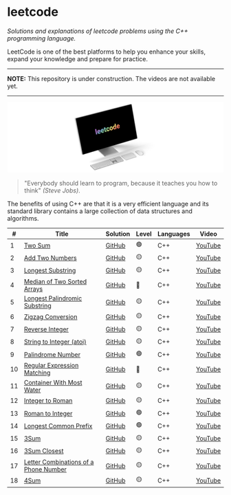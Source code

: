 # leetcode

_Solutions and explanations of leetcode problems using the C++ programming language._

LeetCode is one of the best platforms to help you enhance your skills, expand your knowledge and prepare for practice.

---

**NOTE:**
This repository is under construction. The videos are not available yet.

---

![displayXDR](display.png)

> "Everybody should learn to program, because it teaches you how to think" _(Steve Jobs)_.

The benefits of using C++ are that it is a very efficient language and its standard library contains a large collection of data structures and algorithms.

| #   | Title                                                                                                         | Solution                                                                                                       | Level | Languages | Video                           |
| --- | ------------------------------------------------------------------------------------------------------------- | -------------------------------------------------------------------------------------------------------------- | ----- | --------- | ------------------------------- |
| 1   | [Two Sum](https://leetcode.com/problems/two-sum/)                                                             | [GitHub](https://github.com/joaocarlos-mag/leetcode/blob/main/cpp/1-Two-Sum.md)                                | 🟢    | C++       | [YouTube](https://youtube.com/) |
| 2   | [Add Two Numbers](https://leetcode.com/problems/add-two-numbers/)                                             | [GitHub](https://github.com/joaocarlos-mag/leetcode/blob/main/cpp/2-Add-Two-Numbers.md)                        | 🟡    | C++       | [YouTube](https://youtube.com/) |
| 3   | [Longest Substring](https://leetcode.com/problems/longest-substring-without-repeating-characters/)            | [GitHub](https://github.com/joaocarlos-mag/leetcode/blob/main/cpp/3-Longest-Substring.md)                      | 🟡    | C++       | [YouTube](https://youtube.com/) |
| 4   | [Median of Two Sorted Arrays](https://leetcode.com/problems/median-of-two-sorted-arrays/)                     | [GitHub](https://github.com/joaocarlos-mag/leetcode/blob/main/cpp/4-Median-of-Two-Sorted-Arrays.md)            | 🔴    | C++       | [YouTube](https://youtube.com/) |
| 5   | [Longest Palindromic Substring](https://leetcode.com/problems/longest-palindromic-substring/)                 | [GitHub](https://github.com/joaocarlos-mag/leetcode/blob/main/cpp/5.%20Longest5-Palindromic-Substring.md)      | 🟡    | C++       | [YouTube](https://youtube.com/) |
| 6   | [Zigzag Conversion](https://leetcode.com/problems/zigzag-conversion/)                                         | [GitHub](https://github.com/joaocarlos-mag/leetcode/blob/main/cpp/6-Zigzag-Conversion.md)                      | 🟡    | C++       | [YouTube](https://youtube.com/) |
| 7   | [Reverse Integer](https://leetcode.com/problems/reverse-integer/)                                             | [GitHub](https://github.com/joaocarlos-mag/leetcode/blob/main/cpp/7-Reverse-Integer.md)                        | 🟡    | C++       | [YouTube](https://youtube.com/) |
| 8   | [String to Integer (atoi)](https://leetcode.com/problems/string-to-integer-atoi/)                             | [GitHub](<https://github.com/joaocarlos-mag/leetcode/blob/main/cpp/8-String-to-Integer-(atoi).md>)             | 🟡    | C++       | [YouTube](https://youtube.com/) |
| 9   | [Palindrome Number](https://leetcode.com/problems/palindrome-number/)                                         | [GitHub](https://github.com/joaocarlos-mag/leetcode/blob/main/cpp/9-Palindrome-Number.md)                      | 🟢    | C++       | [YouTube](https://youtube.com/) |
| 10  | [Regular Expression Matching](https://leetcode.com/problems/regular-expression-matching/)                     | [GitHub](https://github.com/joaocarlos-mag/leetcode/blob/main/cpp/10-%20Regular-Expression-Matching.md)        | 🔴    | C++       | [YouTube](https://youtube.com/) |
| 11  | [Container With Most Water](https://leetcode.com/problems/container-with-most-water/)                         | [GitHub](https://github.com/joaocarlos-mag/leetcode/blob/main/cpp/11-Container-With-Most-Water.md)             | 🟡    | C++       | [YouTube](https://youtube.com/) |
| 12  | [Integer to Roman](https://leetcode.com/problems/integer-to-roman/)                                           | [GitHub](https://github.com/joaocarlos-mag/leetcode/blob/main/cpp/12-Integer-To-Roman.md)                      | 🟡    | C++       | [YouTube](https://youtube.com/) |
| 13  | [Roman to Integer](https://leetcode.com/problems/roman-to-integer/)                                           | [GitHub](https://github.com/joaocarlos-mag/leetcode/blob/main/cpp/13-Roman-To-Integer.md)                      | 🟢    | C++       | [YouTube](https://youtube.com/) |
| 14  | [Longest Common Prefix](https://leetcode.com/problems/longest-common-prefix/)                                 | [GitHub](https://github.com/joaocarlos-mag/leetcode/blob/main/cpp/14-Longest-Common-Prefix.md)                 | 🟢    | C++       | [YouTube](https://youtube.com/) |
| 15  | [3Sum](https://leetcode.com/problems/3sum/submissions/)                                                       | [GitHub](https://github.com/joaocarlos-mag/leetcode/blob/main/cpp/15-3Sum.md)                                  | 🟡    | C++       | [YouTube](https://youtube.com/) |
| 16  | [3Sum Closest](https://leetcode.com/problems/3sum-closest/)                                                   | [GitHub](https://github.com/joaocarlos-mag/leetcode/blob/main/cpp/16-3Sum-Closest.md)                          | 🟡    | C++       | [YouTube](https://youtube.com/) |
| 17  | [Letter Combinations of a Phone Number](https://leetcode.com/problems/letter-combinations-of-a-phone-number/) | [GitHub](https://github.com/joaocarlos-mag/leetcode/blob/main/cpp/17-Letter-Combinations-of-a-Phone-Number.md) | 🟡    | C++       | [YouTube](https://youtube.com/) |
| 18  | [4Sum](https://leetcode.com/problems/4sum/)                                                                   | [GitHub](https://github.com/joaocarlos-mag/leetcode/blob/main/cpp/18-4Sum.md)                                  | 🟡    | C++       | [YouTube](https://youtube.com/) |
